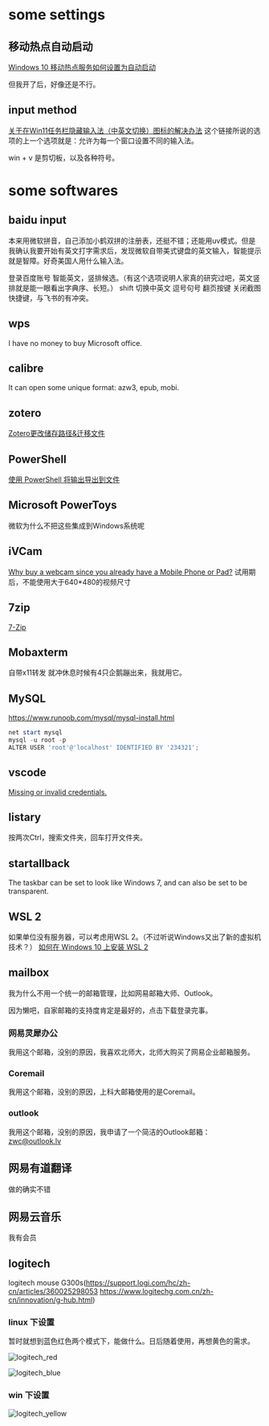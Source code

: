 # some settings
## 移动热点自动启动
[Windows 10 移动热点服务如何设置为自动启动](https://answers.microsoft.com/zh-hans/windows/forum/all/answers-%e5%88%86%e4%ba%abwindows-10/cb3a9469-bb8f-4578-b0bd-6cf2731d548e)

但我开了后，好像还是不行。

## input method
[关于在Win11任务栏隐藏输入法（中英文切换）图标的解决办法](https://blog.csdn.net/weixin_47907823/article/details/121954248)
这个链接所说的选项的上一个选项就是：允许为每一个窗口设置不同的输入法。

win + v 是剪切板，以及各种符号。
# some softwares
## baidu input
本来用微软拼音，自己添加小鹤双拼的注册表，还挺不错；还能用uv模式。但是我确认我要开始有英文打字需求后，发现微软自带美式键盘的英文输入，智能提示就是智障。好奇美国人用什么输入法。

登录百度账号
智能英文，竖排候选。（有这个选项说明人家真的研究过吧，英文竖排就是能一眼看出字典序、长短。）
shift 切换中英文
逗号句号 翻页按键
关闭截图快捷键，与飞书的有冲突。
## wps
I have no money to buy Microsoft office.
## calibre
It can open some unique format: azw3, epub, mobi.
## zotero
[Zotero更改储存路径&迁移文件](https://zhuanlan.zhihu.com/p/478035708)
## PowerShell
[使用 PowerShell 将输出导出到文件](https://www.delftstack.com/zh/howto/powershell/powershell-out-file-append/#google_vignette)
## Microsoft PowerToys
微软为什么不把这些集成到Windows系统呢
## iVCam
[Why buy a webcam since you already have a Mobile Phone or Pad?](https://www.e2esoft.com/ivcam/)
试用期后，不能使用大于640*480的视频尺寸
## 7zip
[7-Zip](https://www.7-zip.org/)
## Mobaxterm
自带x11转发
就冲休息时候有4只企鹅蹦出来，我就用它。
## MySQL
https://www.runoob.com/mysql/mysql-install.html

```powershell
net start mysql
mysql -u root -p
ALTER USER 'root'@'localhost' IDENTIFIED BY '234321';
```
## vscode
[Missing or invalid credentials.](https://juejin.cn/post/7062237873570840589)
## listary
按两次Ctrl，搜索文件夹，回车打开文件夹。
## startallback
The taskbar can be set to look like Windows 7, and can also be set to be transparent.
## WSL 2
如果单位没有服务器，可以考虑用WSL 2。（不过听说Windows又出了新的虚拟机技术？）
[如何在 Windows 10 上安装 WSL 2](https://docs.microsoft.com/zh-cn/windows/wsl/install-win10)
## mailbox
我为什么不用一个统一的邮箱管理，比如网易邮箱大师、Outlook。

因为懒吧，自家邮箱的支持度肯定是最好的，点击下载登录完事。
### 网易灵犀办公
我用这个邮箱，没别的原因，我喜欢北师大，北师大购买了网易企业邮箱服务。
### Coremail
我用这个邮箱，没别的原因，上科大邮箱使用的是Coremail。
### outlook
我用这个邮箱，没别的原因，我申请了一个简洁的Outlook邮箱：zwc@outlook.lv
## 网易有道翻译
做的确实不错
## 网易云音乐
我有会员
## logitech
logitech mouse G300s(https://support.logi.com/hc/zh-cn/articles/360025298053   https://www.logitechg.com.cn/zh-cn/innovation/g-hub.html)

### linux 下设置
暂时就想到蓝色红色两个模式下，能做什么。日后随着使用，再想黄色的需求。

![logitech_red](../images/logitech_red.png "logitech_red")

![logitech_blue](../images/logitech_blue.png "logitech_blue")
### win 下设置
![logitech_yellow](../images/logitech_yellow.png "logitech_yellow")